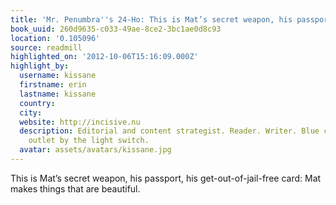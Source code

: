 ```yaml
---
title: 'Mr. Penumbra''s 24-Ho: This is Mat’s secret weapon, his passport, his get-out-of-ja…'
book_uuid: 260d9635-c033-49ae-8ce2-3bc1ae0d8c93
location: '0.105096'
source: readmill
highlighted_on: '2012-10-06T15:16:09.000Z'
highlight_by:
  username: kissane
  firstname: erin
  lastname: kissane
  country: 
  city: 
  website: http://incisive.nu
  description: Editorial and content strategist. Reader. Writer. Blue canary in the
    outlet by the light switch.
  avatar: assets/avatars/kissane.jpg
---
```


This is Mat’s secret weapon, his passport, his get-out-of-jail-free card: Mat makes things that are beautiful.